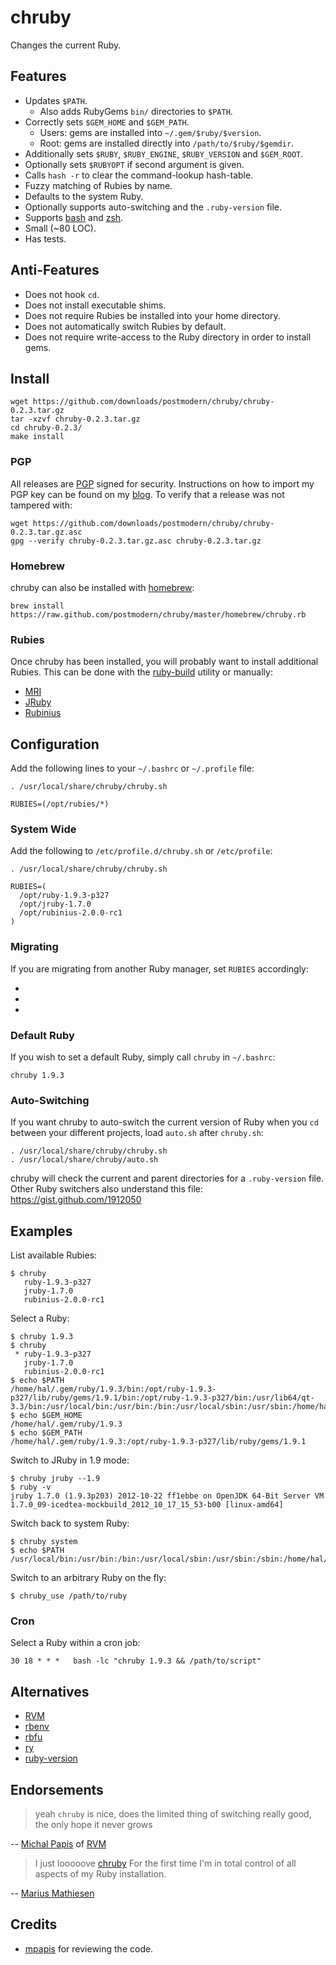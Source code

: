 # chruby

Changes the current Ruby.

## Features

* Updates `$PATH`.
  * Also adds RubyGems `bin/` directories to `$PATH`.
* Correctly sets `$GEM_HOME` and `$GEM_PATH`.
  * Users: gems are installed into `~/.gem/$ruby/$version`.
  * Root: gems are installed directly into `/path/to/$ruby/$gemdir`.
* Additionally sets `$RUBY`, `$RUBY_ENGINE`, `$RUBY_VERSION` and `$GEM_ROOT`.
* Optionally sets `$RUBYOPT` if second argument is given.
* Calls `hash -r` to clear the command-lookup hash-table.
* Fuzzy matching of Rubies by name.
* Defaults to the system Ruby.
* Optionally supports auto-switching and the `.ruby-version` file.
* Supports [bash] and [zsh].
* Small (~80 LOC).
* Has tests.

## Anti-Features

* Does not hook `cd`.
* Does not install executable shims.
* Does not require Rubies be installed into your home directory.
* Does not automatically switch Rubies by default.
* Does not require write-access to the Ruby directory in order to install gems.

## Install

    wget https://github.com/downloads/postmodern/chruby/chruby-0.2.3.tar.gz
    tar -xzvf chruby-0.2.3.tar.gz
    cd chruby-0.2.3/
    make install

### PGP

All releases are [PGP] signed for security. Instructions on how to import my
PGP key can be found on my [blog][1]. To verify that a release was not tampered 
with:

    wget https://github.com/downloads/postmodern/chruby/chruby-0.2.3.tar.gz.asc
    gpg --verify chruby-0.2.3.tar.gz.asc chruby-0.2.3.tar.gz

### Homebrew

chruby can also be installed with [homebrew]:

    brew install https://raw.github.com/postmodern/chruby/master/homebrew/chruby.rb

### Rubies

Once chruby has been installed, you will probably want to install additional
Rubies. This can be done with the [ruby-build] utility or manually:

* [MRI](https://github.com/postmodern/chruby/wiki/MRI)
* [JRuby](https://github.com/postmodern/chruby/wiki/JRuby)
* [Rubinius](https://github.com/postmodern/chruby/wiki/Rubinius)

## Configuration

Add the following lines to your `~/.bashrc` or `~/.profile` file:

    . /usr/local/share/chruby/chruby.sh
    
    RUBIES=(/opt/rubies/*)

### System Wide

Add the following to `/etc/profile.d/chruby.sh` or `/etc/profile`:

    . /usr/local/share/chruby/chruby.sh
    
    RUBIES=(
      /opt/ruby-1.9.3-p327
      /opt/jruby-1.7.0
      /opt/rubinius-2.0.0-rc1
    )

### Migrating

If you are migrating from another Ruby manager, set `RUBIES` accordingly:

* [RVM]: `RUBIES=(~/.rvm/rubies/*)`
* [rbenv]: `RUBIES=(~/.rbenv/versions/*)`
* [rbfu]: `RUBIES=(~/.rbfu/rubies/*)`

### Default Ruby

If you wish to set a default Ruby, simply call `chruby` in `~/.bashrc`:

    chruby 1.9.3

### Auto-Switching

If you want chruby to auto-switch the current version of Ruby when you `cd`
between your different projects, load `auto.sh` after `chruby.sh`:

    . /usr/local/share/chruby/chruby.sh
    . /usr/local/share/chruby/auto.sh

chruby will check the current and parent directories for a `.ruby-version`
file. Other Ruby switchers also understand this file:
https://gist.github.com/1912050

## Examples

List available Rubies:

    $ chruby
       ruby-1.9.3-p327
       jruby-1.7.0
       rubinius-2.0.0-rc1

Select a Ruby:

    $ chruby 1.9.3
    $ chruby
     * ruby-1.9.3-p327
       jruby-1.7.0
       rubinius-2.0.0-rc1
    $ echo $PATH
    /home/hal/.gem/ruby/1.9.3/bin:/opt/ruby-1.9.3-p327/lib/ruby/gems/1.9.1/bin:/opt/ruby-1.9.3-p327/bin:/usr/lib64/qt-3.3/bin:/usr/local/bin:/usr/bin:/bin:/usr/local/sbin:/usr/sbin:/home/hal/bin:/home/hal/bin
    $ echo $GEM_HOME
    /home/hal/.gem/ruby/1.9.3
    $ echo $GEM_PATH
    /home/hal/.gem/ruby/1.9.3:/opt/ruby-1.9.3-p327/lib/ruby/gems/1.9.1

Switch to JRuby in 1.9 mode:

    $ chruby jruby --1.9
    $ ruby -v
    jruby 1.7.0 (1.9.3p203) 2012-10-22 ff1ebbe on OpenJDK 64-Bit Server VM 1.7.0_09-icedtea-mockbuild_2012_10_17_15_53-b00 [linux-amd64]

Switch back to system Ruby:

    $ chruby system
    $ echo $PATH
    /usr/local/bin:/usr/bin:/bin:/usr/local/sbin:/usr/sbin:/sbin:/home/hal/bin

Switch to an arbitrary Ruby on the fly:

    $ chruby_use /path/to/ruby

### Cron

Select a Ruby within a cron job:

    30 18 * * *   bash -lc "chruby 1.9.3 && /path/to/script"

## Alternatives

* [RVM]
* [rbenv]
* [rbfu]
* [ry]
* [ruby-version]

## Endorsements

> yeah `chruby` is nice, does the limited thing of switching really good,
> the only hope it never grows 

-- [Michal Papis](https://twitter.com/mpapis/status/258049391791841280) of [RVM]

> I just looooove [chruby](#readme) For the first time I'm in total control of
> all aspects of my Ruby installation. 

-- [Marius Mathiesen](https://twitter.com/zmalltalker/status/271192206268829696)

## Credits

* [mpapis](https://github.com/mpapis) for reviewing the code.

[bash]: http://www.gnu.org/software/bash/
[zsh]: http://www.zsh.org/
[PGP]: http://en.wikipedia.org/wiki/Pretty_Good_Privacy
[homebrew]: http://mxcl.github.com/homebrew/
[ruby-build]: https://github.com/sstephenson/ruby-build#readme

[RVM]: https://rvm.io/
[rbenv]: https://github.com/sstephenson/rbenv#readme
[rbfu]: https://github.com/hmans/rbfu#readme
[ry]: https://github.com/jayferd/ry#readme
[ruby-version]: https://github.com/wilmoore/ruby-version#readme

[flex]: http://flex.sourceforge.net/
[bison]: http://www.gnu.org/software/bison/
[zlib]: http://www.zlib.net/
[libyaml]: http://pyyaml.org/wiki/LibYAML
[openssl]: http://www.openssl.org/
[readline]: http://cnswww.cns.cwru.edu/php/chet/readline/rltop.html
[Java]: http://www.java.com/en/download/index.jsp
[jruby-launcher]: https://github.com/jruby/jruby-launcher

[1]: http://postmodern.github.com/contact.html#pgp
